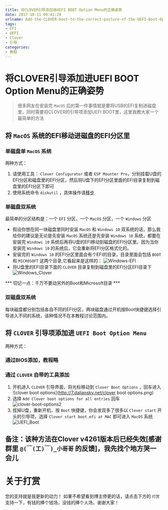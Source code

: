 ```yaml
---
title: 将CLOVER引导添加进UEFI BOOT Option Menu的正确姿势
date: 2017-10-11 09:41:29
urlname: Add-the-CLOVER-boot-to-the-correct-posture-of-the-UEFI-Boot-Option-Menu
tags:
- EFI
- UEFI
- Clover
- 引导
categories:
- 教程
---
```


# 将CLOVER引导添加进UEFI BOOT Option Menu的正确姿势
> 很多网友在安装完 `MacOS` 后的第一件事情就是要将USB的EFI复制进磁盘里，同时需要将CLOVER的引导项添加UEFI BOOT里，这里我教大家一个最简单的方法

## 将 `MacOS` 系统的EFI移动进磁盘的EFI分区里
### 单磁盘单 `MacOS` 系统
两种方式：

1. 请使用工具： `Clover Configurator` 或者 `ESP Mounter Pro`，分别挂载U盘的EFI分区和磁盘里的EFI分区，然后将U盘下的EFI分区里面的EFI目录复制到磁盘里的EFI分区下即可
2. 使用系统命令 `diskutil` ，具体操作请[移步](https://blog.daliansky.net/Mac-frequently-used-to-the-command---continuous-update.html)

### 单磁盘双系统
最简单的分区结构是：一个 `EFI` 分区，一个 `MacOS` 分区，一个 `Windows` 分区

* 假设你想在同一块磁盘里同时安装 `MacOS` 和 `Windows 10` 双系统的话，那么我给你的建议是无论是先安装 `MacOS` 系统还是先安装 `Windows 10` 系统，都要在安装完 `Windows 10` 系统后再将U盘的EFI移动到磁盘的EFI分区里。因为当你安装完 `Windows 10` 的系统后，它会重新将EFI分区格式化的。
* 安装完的 `Windows 10` 的EFI分区里面会有个EFI的目录，目录里面会包括 `BOOT` 和 `MICROSOFT` 这两个目录,它看起来是这样的：
![Windows-EFI](http://7.daliansky.net/Windows-EFI.png)
* 将U盘里的EFI目录下面的 `CLOVER` 目录复制到磁盘里的EFI分区EFI目录下
![Windows_Clover](http://7.daliansky.net/Windows_Clover.png)

*** 切记一点：千万不要动另外的Boot和Microsoft目录 ***

### 双磁盘双系统
每块磁盘都分别包括各自不同的EFI分区，两块磁盘通过开机按Boot快捷键选择引导进入不同的系统，该种情况不在本教程讨论范围内。

## 将 `CLOVER` 引导项添加进 `UEFI Boot Option Menu`
两种方式：
### 通过BIOS添加，教程略

### 通过 `CLOVER` 自带的工具添加
1. 开机进入 `CLOVER` 引导界面，将光标移动到 `Clover Boot Options` ，回车进入
![clover boot options](http://7.daliansky.net/clover boot options.png)
2. 选择 `Add Clover boot options for all entries` 回车
![clover-boot-options2](http://7.daliansky.net/clover-boot-options2.png)
3. 拔掉U盘，重新开机，按 `Boot` 快捷键，你会发现多了很多以 `Clover start` 开头的引导项，选择 `Clover start boot.efi at MAC` 即可进入 `MacOS` 系统
![UEFI_Boot](http://7.daliansky.net/UEFI_Boot.jpg)

## 备注：该种方法在Clover v4261版本后已经失效[感谢群里 `@(￣(工)￣)_小哥哥` 的反馈]，我先找个地方哭一会儿

# 关于打赏
您的支持就是我更新的动力！
如果不希望看到博主停更的话，请点击下方的 `打赏` 支持一下，有钱的捧个钱场，没钱的捧个人场，谢谢大家！


